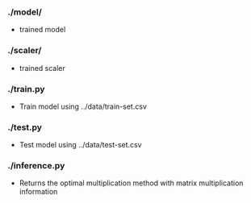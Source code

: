 ### ./model/

- trained model

### ./scaler/

- trained scaler

### ./train.py

- Train model using ../data/train-set.csv

### ./test.py

- Test model using ../data/test-set.csv

### ./inference.py

- Returns the optimal multiplication method with matrix multiplication information
